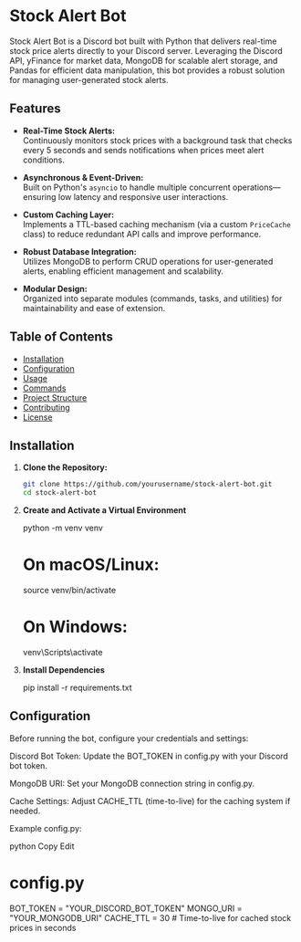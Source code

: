 # Stock Alert Bot

Stock Alert Bot is a Discord bot built with Python that delivers real-time stock price alerts directly to your Discord server. Leveraging the Discord API, yFinance for market data, MongoDB for scalable alert storage, and Pandas for efficient data manipulation, this bot provides a robust solution for managing user-generated stock alerts.

## Features

- **Real-Time Stock Alerts:**  
  Continuously monitors stock prices with a background task that checks every 5 seconds and sends notifications when prices meet alert conditions.

- **Asynchronous & Event-Driven:**  
  Built on Python's `asyncio` to handle multiple concurrent operations—ensuring low latency and responsive user interactions.

- **Custom Caching Layer:**  
  Implements a TTL-based caching mechanism (via a custom `PriceCache` class) to reduce redundant API calls and improve performance.

- **Robust Database Integration:**  
  Utilizes MongoDB to perform CRUD operations for user-generated alerts, enabling efficient management and scalability.

- **Modular Design:**  
  Organized into separate modules (commands, tasks, and utilities) for maintainability and ease of extension.

## Table of Contents

- [Installation](#installation)
- [Configuration](#configuration)
- [Usage](#usage)
- [Commands](#commands)
- [Project Structure](#project-structure)
- [Contributing](#contributing)
- [License](#license)

## Installation

1. **Clone the Repository:**

   ```bash
   git clone https://github.com/yourusername/stock-alert-bot.git
   cd stock-alert-bot

2. **Create and Activate a Virtual Environment**

    python -m venv venv
    # On macOS/Linux:
    source venv/bin/activate
    # On Windows:
    venv\Scripts\activate

3. **Install Dependencies**

    pip install -r requirements.txt

## Configuration
Before running the bot, configure your credentials and settings:

Discord Bot Token:
Update the BOT_TOKEN in config.py with your Discord bot token.

MongoDB URI:
Set your MongoDB connection string in config.py.

Cache Settings:
Adjust CACHE_TTL (time-to-live) for the caching system if needed.

Example config.py:

python
Copy
Edit
# config.py
BOT_TOKEN = "YOUR_DISCORD_BOT_TOKEN"
MONGO_URI = "YOUR_MONGODB_URI"
CACHE_TTL = 30  # Time-to-live for cached stock prices in seconds